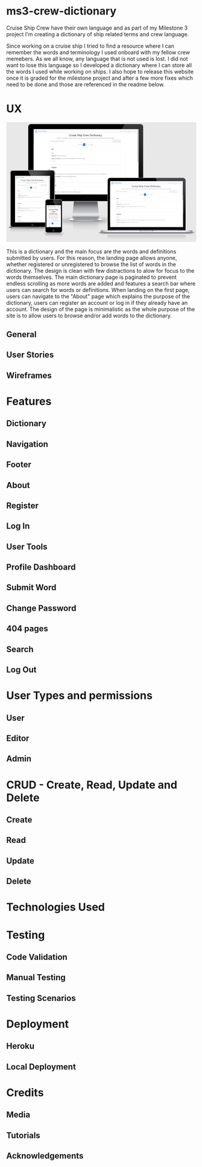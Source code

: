 # ms3-crew-dictionary
Cruise Ship Crew have their own language and as part of my Milestone 3 project I'm creating a dictionary of ship related terms and crew language.

Since working on a cruise ship I tried to find a resource where I can remember the words and terminology I used onboard with my fellow crew memebers. As we all know, any language that is not used is lost. I did not want to lose this language so I developed a dictionary where I can store all the words I used while working on ships. 
I also hope to release this website once it is graded for the milestone project and after a few more fixes which need to be done and those are referenced in the readme below. 

# UX

![Am I responsive image](readme_img/amiresponsive_cruise_ship_crew_dictionary.jpg "Responsive design for Cruise Ship Crew Dictionary")

This is a dictionary and the main focus are the words and definitions submitted by users. For this reason, the landing page allows anyone, whether registered or unregistered to browse the list of words in the dictionary. 
The design is clean with few distractions to alow for focus to the words themselves. The main dictionary page is paginated to prevent endless scrolling as more words are added and features a search bar where users can search for words or definitions.
When landing on the first page, users can navigate to the "About" page which explains the purpose of the dictionary, users can register an account or log in if they already have an account. The design of the page is minimalistic as the whole purpose of the site is to allow users to browse and/or add words to the dictionary. 

## General


## User Stories


## Wireframes


# Features

## Dictionary


## Navigation


## Footer


## About


## Register


## Log In


## User Tools


## Profile Dashboard


## Submit Word


## Change Password


## 404 pages

## Search



## Log Out

# User Types and permissions

## User

## Editor


## Admin


# CRUD - Create, Read, Update and Delete

## Create

## Read

## Update

## Delete


# Technologies Used


# Testing

## Code Validation

## Manual Testing


## Testing Scenarios

# Deployment

## Heroku

## Local Deployment


# Credits

## Media


## Tutorials


## Acknowledgements



